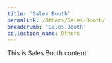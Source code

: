 ```yaml
---
title: 'Sales Booth'
permalink: /Others/Sales-Booth/
breadcrumb: 'Sales Booth'
collection_name: Others
---
```


<div>
This is Sales Booth content.
</div>
